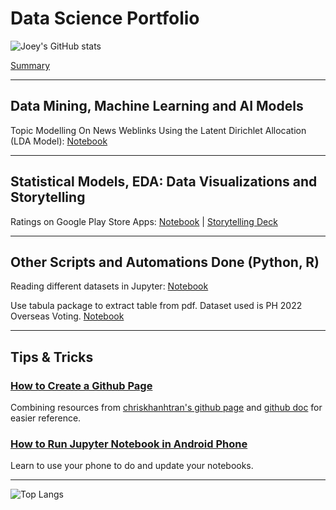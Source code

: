 # Data Science Portfolio
![Joey's GitHub stats](https://github-readme-stats.vercel.app/api?username=joeytuason83&show_icons=true)

[Summary](https://github.com/joeytuason83)

---

## Data Mining, Machine Learning and AI Models

Topic Modelling On News Weblinks Using the Latent Dirichlet Allocation (LDA Model): [Notebook](https://github.com/joeytuason83/joeytuason.github.io/blob/0787bcb38665ace91dae958de081eb568b8b2338/Machine%20Learning/LDA%20Topic%20Modelling%20on%20News%20Pages_FINAL.ipynb)

---

## Statistical Models, EDA: Data Visualizations and Storytelling

Ratings on Google Play Store Apps: [Notebook](https://github.com/joeytuason83/joeytuason83.github.io/blob/d57ef5a8beb7a6283e7cabfe7f5703040fb523f6/Data%20Visualization/Individual%20Dataset-PythonicVizes_0507.ipynb) | [Storytelling Deck](https://github.com/joeytuason83/joeytuason83.github.io/blob/4c252ed1d75becccd87ac95f2e7bd9cf69cb84b6/Data%20Visualization/Google%20Play%20Store%20Ratings_05112022.pptx)


---

## Other Scripts and Automations Done (Python, R)

Reading different datasets in Jupyter: [Notebook](https://github.com/joeytuason83/joeytuason83.github.io/blob/d57ef5a8beb7a6283e7cabfe7f5703040fb523f6/Scripts/Loading%20Datasets.ipynb)


Use tabula package to extract table from pdf. Dataset used is PH 2022 Overseas Voting. [Notebook](https://github.com/joeytuason83/joeytuason83.github.io/blob/be03266331086d9774487bc890e885a8d693a6d7/Scripts/pdf_scrapper.ipynb)

---

## Tips & Tricks

### [How to Create a Github Page](makegithubpage.html)

Combining resources from [chriskhanhtran's github page](https://chriskhanhtran.github.io/_posts/2020-01-13-portfolio-tutorial/) and [github doc](https://docs.github.com/en/pages/getting-started-with-github-pages/creating-a-github-pages-site) for easier reference.

### [How to Run Jupyter Notebook in Android Phone](jupyterinandroid.html)

Learn to use your phone to do and update your notebooks.

---

![Top Langs](https://github-readme-stats.vercel.app/api/top-langs/?username=joeytuason83)
